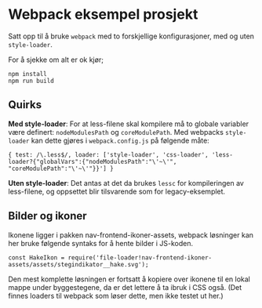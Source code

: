 # Webpack eksempel prosjekt

Satt opp til å bruke `webpack` med to forskjellige konfigurasjoner, med og uten `style-loader`.

For å sjekke om alt er ok kjør; 
```
npm install
npm run build
```

## Quirks

**Med style-loader**: 
For at less-filene skal kompilere må to globale variabler være definert: `nodeModulesPath` og `coreModulePath`.
Med webpacks `style-loader` kan dette gjøres i `webpack.config.js` på følgende måte:
 
```
{ test: /\.less$/, loader: ['style-loader', 'css-loader', 'less-loader?{"globalVars":{"nodeModulesPath":"\'~\'", "coreModulePath":"\'~\'"}}'] }
```

**Uten style-loader**:
Det antas at det da brukes `lessc` for kompileringen av less-filene, og oppsettet blir tilsvarende som for legacy-eksemplet.

## Bilder og ikoner
Ikonene ligger i pakken nav-frontend-ikoner-assets, webpack løsninger kan her bruke følgende syntaks for å hente bilder i JS-koden.

```
const HakeIkon = require('file-loader!nav-frontend-ikoner-assets/assets/stegindikator__hake.svg');
```

Den mest komplette løsningen er fortsatt å kopiere over ikonene til en lokal mappe under byggestegene, da er det lettere å ta ibruk i CSS også.
(Det finnes loaders til webpack som løser dette, men ikke testet ut her.)